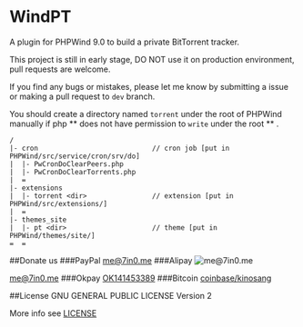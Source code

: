 WindPT
======

A plugin for PHPWind 9.0 to build a private BitTorrent tracker.

This project is still in early stage, DO NOT use it on production environment, pull requests are welcome.

If you find any bugs or mistakes, please let me know by submitting a issue or making a pull request to `dev` branch.

You should create a directory named `torrent` under the root of PHPWind manually if php ** does not have permission to `write` under the root ** .

```
/
|- cron                            // cron job [put in PHPWind/src/service/cron/srv/do]
|  |- PwCronDoClearPeers.php
|  |- PwCronDoClearTorrents.php
|  =
|- extensions
|  |- torrent <dir>                // extension [put in PHPWind/src/extensions/]
|  =
|- themes_site
|  |- pt <dir>                     // theme [put in PHPWind/themes/site/]
=  =
```

##Donate us
###PayPal
[me@7in0.me](https://www.paypal.com/cgi-bin/webscr?cmd=_s-xclick&hosted_button_id=ABKLA5Z5MFL6Q)
###Alipay
![me@7in0.me](https://tfsimg.alipay.com/images/mobilecodec/T1tJtfXlxlXXXXXXXX)

[me@7in0.me](https://qr.alipay.com/aezw455od9facaie21)
###Okpay
[OK141453389](https://www.okpay.com/process.html?ok_receiver=OK141453389&ok_item_1_name=Donate&ok_currency=USD&ok_item_1_type=donation)
###Bitcoin
[coinbase/kinosang](https://www.coinbase.com/kinosang)

##License
GNU GENERAL PUBLIC LICENSE Version 2

More info see [LICENSE](LICENSE)
